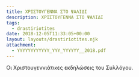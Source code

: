 ```yaml
---
title: ΧΡΙΣΤΟΥΓΕΝΝΑ ΣΤΟ ΨΑΛΙΔΙ
description: ΧΡΙΣΤΟΥΓΕΝΝΑ ΣΤΟ ΨΑΛΙΔΙ
tags:
  - drastiriotites
date: 2018-12-05T11:33:05+00:00
layout: layouts/drastiriotites.njk
attachment:
  - YYYYYYYYYYYY_YYY_YYYYYY__2018.pdf
---
```


Οι Χριστουγεννιάτικες εκδηλώσεις του Συλλόγου.

<!-- excerpt -->
